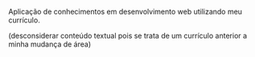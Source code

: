 Aplicação de conhecimentos em desenvolvimento web utilizando meu currículo.

(desconsiderar conteúdo textual pois se trata de um currículo anterior a minha mudança de área)
